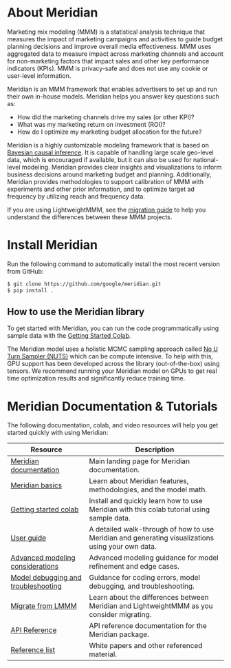 # About Meridian

Marketing mix modeling (MMM) is a statistical analysis technique that measures
the impact of marketing campaigns and activities to guide budget planning
decisions and improve overall media effectiveness. MMM uses aggregated data to
measure impact across marketing channels and account for non-marketing factors
that impact sales and other key performance indicators (KPIs). MMM is
privacy-safe and does not use any cookie or user-level information.

Meridian is an MMM framework that enables advertisers to set up and run their
own in-house models. Meridian helps you answer key questions such as:

*   How did the marketing channels drive my sales (or other KPI)?
*   What was my marketing return on investment (ROI)?
*   How do I optimize my marketing budget allocation for the future?

Meridian is a highly customizable modeling framework that is based on
[Bayesian causal inference](https://developers.google.com/meridian/docs/basics/bayesian-inference).
It is capable of handling large scale geo-level data, which is encouraged if
available, but it can also be used for national-level modeling. Meridian
provides clear insights and visualizations to inform business decisions around
marketing budget and planning. Additionally, Meridian provides methodologies to
support calibration of MMM with experiments and other prior information, and to
optimize target ad frequency by utilizing reach and frequency data.

If you are using LightweightMMM, see the
[migration guide](https://developers.google.com/meridian/docs/migrate) to help
you understand the differences between these MMM projects.

# Install Meridian

Run the following command to automatically install the most recent version from
GitHub:

```sh
$ git clone https://github.com/google/meridian.git
$ pip install .
```

## How to use the Meridian library

To get started with Meridian, you can run the code programmatically using sample
data with the [Getting Started Colab][3].

The Meridian model uses a holistic MCMC sampling approach called
[No U Turn Sampler (NUTS)](https://www.tensorflow.org/probability/api_docs/python/tfp/experimental/mcmc/NoUTurnSampler)
which can be compute intensive. To help with this, GPU support has been
developed across the library (out-of-the-box) using tensors. We recommend
running your Meridian model on GPUs to get real time optimization results and
significantly reduce training time.

# Meridian Documentation & Tutorials

The following documentation, colab, and video resources will help you get
started quickly with using Meridian:

| Resource                    | Description                                    |
| --------------------------- | ---------------------------------------------- |
| [Meridian documentation][1] | Main landing page for Meridian documentation.  |
| [Meridian basics][2]        | Learn about Meridian features, methodologies, and the model math. |
| [Getting started colab][3]  | Install and quickly learn how to use Meridian with this colab tutorial using sample data. |
| [User guide][4]             | A detailed walk-through of how to use Meridian and generating visualizations using your own data. |
| [Advanced modeling considerations][5]    | Advanced modeling guidance for model refinement and edge cases. |
| [Model debugging and troubleshooting][6] | Guidance for coding errors, model debugging, and troubleshooting. |
| [Migrate from LMMM][7]      | Learn about the differences between Meridian and LightweightMMM as you consider migrating. |
| [API Reference][8]          | API reference documentation for the Meridian package. |
| [Reference list][9]         | White papers and other referenced material.    |

[1]: https://developers.google.com/meridian
[2]: https://developers.google.com/meridian/docs/basics/about-the-project
 <!-- TODO: this colab link is a placeholder -->
[3]: https://colab.research.google.com/
[4]: https://developers.google.com/meridian/docs/user-guide/overview
[5]: https://developers.google.com/meridian/docs/advanced-modeling/model-fit
[6]: https://developers.google.com/meridian/docs/model-debugging/model-debugging
[7]: https://developers.google.com/meridian/docs/migrate
[8]: https://developers.google.com/meridian/docs/api
[9]: https://developers.google.com/meridian/docs/reference-list
